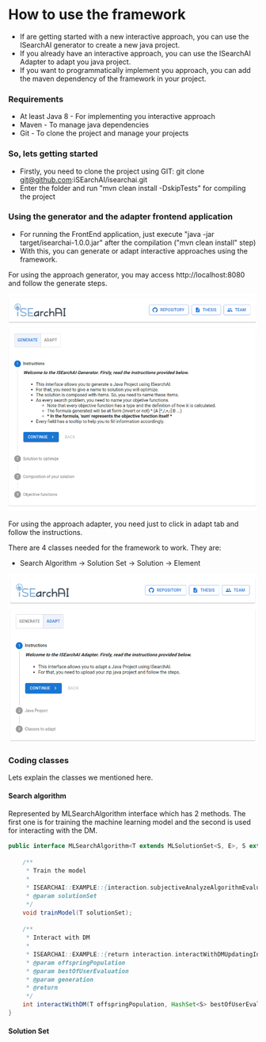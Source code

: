 # How to use the framework

- If are getting started with a new interactive approach, you can use the ISearchAI generator to create a new java project.
- If you already have an interactive approach, you can use the ISearchAI Adapter to adapt you java project.
- If you want to programmatically implement you approach, you can add the maven dependency of the framework in your project.

### Requirements

- At least Java 8 - For implementing you interactive approach
- Maven - To manage java dependencies
- Git - To clone the project and manage your projects

### So, lets getting started

- Firstly, you need to clone the project using GIT: git clone git@github.com:iSEarchAI/isearchai.git
- Enter the folder and run "mvn clean install -DskipTests" for compiling the project

### Using the generator and the adapter frontend application

- For running the FrontEnd application, just execute "java -jar target/isearchai-1.0.0.jar" after the compilation ("mvn clean install" step)
- With this, you can generate or adapt interactive approaches using the framework.

For using the approach generator, you may access http://localhost:8080 and follow the generate steps.

![Generate 1](./docs/img/generate1.png)

For using the approach adapter, you need just to click in adapt tab and follow the instructions.

There are 4 classes needed for the framework to work. They are:
- Search Algorithm -> Solution Set -> Solution -> Element


![Adapter 1](./docs/img/adapter1.png)


### Coding classes

Lets explain the classes we mentioned here.

#### Search algorithm

Represented by MLSearchAlgorithm interface which has 2 methods. The first one is for training the machine learning model and the second is used for interacting with the DM.

```java
public interface MLSearchAlgorithm<T extends MLSolutionSet<S, E>, S extends MLSolution<E>, E extends MLElement> {

    /**
     * Train the model
     *
     * ISEARCHAI::EXAMPLE::{interaction.subjectiveAnalyzeAlgorithmEvaluate(solutionSet);}
     * @param solutionSet
     */
    void trainModel(T solutionSet);

    /**
     * Interact with DM
     *
     * ISEARCHAI::EXAMPLE::{return interaction.interactWithDMUpdatingInteraction(offspringPopulation, bestOfUserEvaluation, generation);}
     * @param offspringPopulation
     * @param bestOfUserEvaluation
     * @param generation
     * @return
     */
    int interactWithDM(T offspringPopulation, HashSet<S> bestOfUserEvaluation, int generation);
}

``` 

#### Solution Set